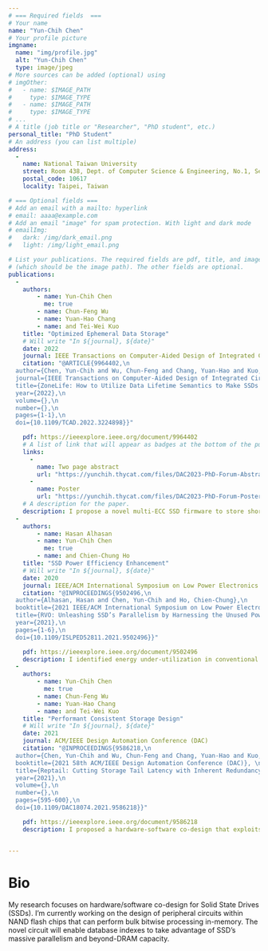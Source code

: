 ```yaml
---
# === Required fields  ===
# Your name 
name: "Yun-Chih Chen"
# Your profile picture
imgname: 
  name: "img/profile.jpg"
  alt: "Yun-Chih Chen"
  type: image/jpeg
# More sources can be added (optional) using 
# imgOther:
#   - name: $IMAGE_PATH
#     type: $IMAGE_TYPE
#   - name: $IMAGE_PATH
#     type: $IMAGE_TYPE
# ...
# A title (job title or "Researcher", "PhD student", etc.)
personal_title: "PhD Student"
# An address (you can list multiple)
address: 
  - 
    name: National Taiwan University
    street: Room 438, Dept. of Computer Science & Engineering, No.1, Sec. 4, Roosevelt Road
    postal_code: 10617
    locality: Taipei, Taiwan

# === Optional fields ===
# Add an email with a mailto: hyperlink
# email: aaaa@example.com
# Add an email "image" for spam protection. With light and dark mode
# emailImg: 
#   dark: /img/dark_email.png
#   light: /img/light_email.png

# List your publications. The required fields are pdf, title, and image 
# (which should be the image path). The other fields are optional.
publications:
  - 
    authors:
        - name: Yun-Chih Chen
          me: true
        - name: Chun-Feng Wu
        - name: Yuan-Hao Chang
        - name: and Tei-Wei Kuo
    title: "Optimized Ephemeral Data Storage"
    # Will write "In ${journal}, ${date}"
    date: 2022
    journal: IEEE Transactions on Computer-Aided Design of Integrated Circuits and Systems
    citation: "@ARTICLE{9964402,\n
  author={Chen, Yun-Chih and Wu, Chun-Feng and Chang, Yuan-Hao and Kuo, Tei-Wei},\n
  journal={IEEE Transactions on Computer-Aided Design of Integrated Circuits and Systems}, \n
  title={ZoneLife: How to Utilize Data Lifetime Semantics to Make SSDs Smarter}, \n
  year={2022},\n
  volume={},\n
  number={},\n
  pages={1-1},\n
  doi={10.1109/TCAD.2022.3224898}}"

    pdf: https://ieeexplore.ieee.org/document/9964402
    # A list of link that will appear as badges at the bottom of the publication.
    links:
      -
        name: Two page abstract
        url: "https://yunchih.thycat.com/files/DAC2023-PhD-Forum-Abstract-Yun-Chih-Chen-v1.pdf"
      -
        name: Poster
        url: "https://yunchih.thycat.com/files/DAC2023-PhD-Forum-Poster-Yun-Chih-Chen-v1.pdf"
    # A description for the paper.
    description: I propose a novel multi-ECC SSD firmware to store short-lived data with significantly less resources yet strong guarantee on data safety.  Experiments show enhanced throughput and expanded endurance.
  - 
    authors:
        - name: Hasan Alhasan
        - name: Yun-Chih Chen
          me: true
        - name: and Chien-Chung Ho
    title: "SSD Power Efficiency Enhancement"
    # Will write "In ${journal}, ${date}"
    date: 2020
    journal: IEEE/ACM International Symposium on Low Power Electronics and Design (ISLPED)
    citation: "@INPROCEEDINGS{9502496,\n
  author={Alhasan, Hasan and Chen, Yun-Chih and Ho, Chien-Chung},\n
  booktitle={2021 IEEE/ACM International Symposium on Low Power Electronics and Design (ISLPED)},\n
  title={RVO: Unleashing SSD’s Parallelism by Harnessing the Unused Power},\n
  year={2021},\n
  pages={1-6},\n
  doi={10.1109/ISLPED52811.2021.9502496}}"

    pdf: https://ieeexplore.ieee.org/document/9502496
    description: I identified energy under-utilization in conventional NAND flash programming and proposed a low-level command that recycles the wastage to enhance system parallelism.  Accompanied by a scheduling framework, my design achieves industrial-grade read latency requirements, even in write-intensive workloads.
  - 
    authors:
        - name: Yun-Chih Chen
          me: true
        - name: Chun-Feng Wu
        - name: Yuan-Hao Chang
        - name: and Tei-Wei Kuo
    title: "Performant Consistent Storage Design"
    # Will write "In ${journal}, ${date}"
    date: 2021
    journal: ACM/IEEE Design Automation Conference (DAC)
    citation: "@INPROCEEDINGS{9586218,\n
  author={Chen, Yun-Chih and Wu, Chun-Feng and Chang, Yuan-Hao and Kuo, Tei-Wei},\n
  booktitle={2021 58th ACM/IEEE Design Automation Conference (DAC)}, \n
  title={Reptail: Cutting Storage Tail Latency with Inherent Redundancy},\n 
  year={2021},\n
  volume={},\n
  number={},\n
  pages={595-600},\n
  doi={10.1109/DAC18074.2021.9586218}}"

    pdf: https://ieeexplore.ieee.org/document/9586218
    description: I proposed a hardware-software co-design that exploits the inherent redundancy in journaling file-system to improves the 99th percentile read latency of ultra-dense SSD by 40%.  My design overcomes several technical challenges, such as journal fragmentation, space limitation and communication of semantics.


---
```

# Bio

My research focuses on hardware/software co-design for Solid State Drives (SSDs). I’m currently working on the design of peripheral circuits within NAND flash chips that can perform bulk bitwise processing in-memory. The novel circuit will enable database indexes to take advantage of SSD’s massive parallelism and beyond-DRAM capacity.
